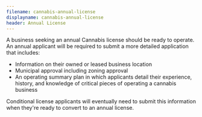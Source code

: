 ```yaml
---
filename: cannabis-annual-license
displayname: cannabis-annual-license
header: Annual License
---
```


A business seeking an annual Cannabis license should be ready to operate. An annual applicant will be required to submit a more detailed application that includes:

- Information on their owned or leased business location
- Municipal approval including zoning approval
- An operating summary plan in which applicants detail their experience, history, and knowledge of critical pieces of operating a cannabis business

Conditional license applicants will eventually need to submit this information when they're ready to convert to an annual license.
